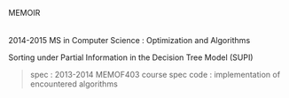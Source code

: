 
MEMOIR
######

2014-2015 MS in Computer Science : Optimization and Algorithms

Sorting under Partial Information in the Decision Tree Model (SUPI)


 > spec : 2013-2014 MEMOF403 course spec
 > code : implementation of encountered algorithms

